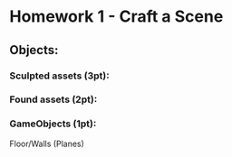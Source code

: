 # Homework 1 - Craft a Scene

## Objects: 
### Sculpted assets (3pt):

### Found assets (2pt):

### GameObjects (1pt): 
Floor/Walls (Planes)
